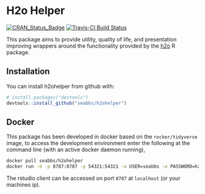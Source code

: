 
<!-- README.md is generated from README.Rmd. Please edit that file -->
H2o Helper
==========

[![CRAN\_Status\_Badge](http://www.r-pkg.org/badges/version/h2ohelper)](https://cran.r-project.org/package=h2ohelper) [![Travis-CI Build Status](https://travis-ci.org/seabbs/h2ohelper.svg?branch=master)](https://travis-ci.org/seabbs/h2ohelper)

This package aims to provide utility, quality of life, and presentation improving wrappers around the functionality provided by the [h2o](http://docs.h2o.ai/) R package.

Installation
------------

You can install h2ohelper from github with:

``` r
# install.packages("devtools")
devtools::install_github("seabbs/h2ohelper")
```

Docker
------

This package has been developed in docker based on the `rocker/tidyverse` image, to access the development environment enter the following at the command line (with an active docker daemon running),

``` bash
docker pull seabbs/h2ohelper
docker run -d -p 8787:8787 -p 54321:54321 -e USER=seabbs -e PASSWORD=h2ohelper --name h2ohelper seabbs/h2ohelper
```

The rstudio client can be accessed on port `8787` at `localhost` (or your machines ip).

